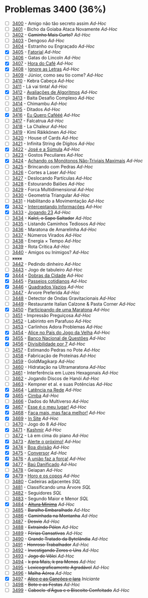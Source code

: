 # Problemas 3400 (36%)

- [ ]  [3400](https://www.beecrowd.com.br/repository/UOJ_3400.html) - Amigo não tão secreto assim *Ad-Hoc*
- [ ]  [3401](https://www.beecrowd.com.br/repository/UOJ_3401.html) - Bicho da Goiaba Ataca Novamente *Ad-Hoc*
- [ ]  [3402](https://www.beecrowd.com.br/repository/UOJ_3402.html) - ~~Caminho Mais Curto?~~ *Ad-Hoc*
- [ ]  [3403](https://www.beecrowd.com.br/repository/UOJ_3403.html) - Dengoso *Ad-Hoc*
- [ ]  [3404](https://www.beecrowd.com.br/repository/UOJ_3404.html) - Estranho ou Engraçado *Ad-Hoc*
- [x]  [3405](https://www.beecrowd.com.br/repository/UOJ_3405.html) - [Fatorial](https://github.com/potigol/beecrowd/blob/master/src/3400/3405.poti) *Ad-Hoc*
- [ ]  [3406](https://www.beecrowd.com.br/repository/UOJ_3406.html) - Gatas do Lincoln *Ad-Hoc*
- [x]  [3407](https://www.beecrowd.com.br/repository/UOJ_3407.html) - [Hora do Café](https://github.com/potigol/beecrowd/blob/master/src/3400/3407.poti) *Ad-Hoc*
- [x]  [3408](https://www.beecrowd.com.br/repository/UOJ_3408.html) - [Ignore as Letras](https://github.com/potigol/beecrowd/blob/master/src/3400/3408.poti) *Ad-Hoc*
- [ ]  [3409](https://www.beecrowd.com.br/repository/UOJ_3409.html) - Júnior, como seu tio come? *Ad-Hoc*
- [ ]  [3410](https://www.beecrowd.com.br/repository/UOJ_3410.html) - Kebra Cabeça *Ad-Hoc*
- [ ]  [3411](https://www.beecrowd.com.br/repository/UOJ_3411.html) - Lá vai tinta! *Ad-Hoc*
- [x]  [3412](https://www.beecrowd.com.br/repository/UOJ_3412.html) - [Avaliações de Algoritmos](https://github.com/potigol/beecrowd/blob/master/src/3400/3412.poti) *Ad-Hoc*
- [ ]  [3413](https://www.beecrowd.com.br/repository/UOJ_3413.html) - Baita Desafio Complexo *Ad-Hoc*
- [ ]  [3414](https://www.beecrowd.com.br/repository/UOJ_3414.html) - Chimambu *Ad-Hoc*
- [ ]  [3415](https://www.beecrowd.com.br/repository/UOJ_3415.html) - Ditados *Ad-Hoc*
- [x]  [3416](https://www.beecrowd.com.br/repository/UOJ_3416.html) - [Eu Quero Cafééé](https://github.com/potigol/beecrowd/blob/master/src/3400/3416.poti) *Ad-Hoc*
- [ ]  [3417](https://www.beecrowd.com.br/repository/UOJ_3417.html) - Falcatrua *Ad-Hoc*
- [ ]  [3418](https://www.beecrowd.com.br/repository/UOJ_3418.html) - La Chaleur *Ad-Hoc*
- [ ]  [3419](https://www.beecrowd.com.br/repository/UOJ_3419.html) - Kimi Räikkönen *Ad-Hoc*
- [ ]  [3420](https://www.beecrowd.com.br/repository/UOJ_3420.html) - House of Cards *Ad-Hoc*
- [ ]  [3421](https://www.beecrowd.com.br/repository/UOJ_3421.html) - Infinita String de Dígitos *Ad-Hoc*
- [x]  [3422](https://www.beecrowd.com.br/repository/UOJ_3422.html) - [José e a Súmula](https://github.com/potigol/beecrowd/blob/master/src/3400/3422.poti) *Ad-Hoc*
- [ ]  [3423](https://www.beecrowd.com.br/repository/UOJ_3423.html) - Gostos Peculiares *Ad-Hoc*
- [x]  [3424](https://www.beecrowd.com.br/repository/UOJ_3424.html) - [Achando os Monótonos Não-Triviais Maximais](https://github.com/potigol/beecrowd/blob/master/src/3400/3424.poti) *Ad-Hoc*
- [ ]  [3425](https://www.beecrowd.com.br/repository/UOJ_3425.html) - Brincando com Pedras *Ad-Hoc*
- [ ]  [3426](https://www.beecrowd.com.br/repository/UOJ_3426.html) - Cortes a Laser *Ad-Hoc*
- [ ]  [3427](https://www.beecrowd.com.br/repository/UOJ_3427.html) - Deslocando Partículas *Ad-Hoc*
- [ ]  [3428](https://www.beecrowd.com.br/repository/UOJ_3428.html) - Estourando Balões *Ad-Hoc*
- [ ]  [3429](https://www.beecrowd.com.br/repository/UOJ_3429.html) - Forca Multidimensional *Ad-Hoc*
- [ ]  [3430](https://www.beecrowd.com.br/repository/UOJ_3430.html) - Geometria Triangular *Ad-Hoc*
- [ ]  [3431](https://www.beecrowd.com.br/repository/UOJ_3431.html) - Habilitando a Movimentação *Ad-Hoc*
- [x]  [3432](https://www.beecrowd.com.br/repository/UOJ_3432.html) - [Interceptando Informações](https://github.com/potigol/beecrowd/blob/master/src/3400/3432.poti) *Ad-Hoc*
- [x]  [3433](https://www.beecrowd.com.br/repository/UOJ_3433.html) - [Jogando 23](https://github.com/potigol/beecrowd/blob/master/src/3400/3433.poti) *Ad-Hoc*
- [ ]  [3434](https://www.beecrowd.com.br/repository/UOJ_3434.html) - ~~Kalel, o Sapo Saltador~~ *Ad-Hoc*
- [ ]  [3435](https://www.beecrowd.com.br/repository/UOJ_3435.html) - Listando Caminhos Tediosos *Ad-Hoc*
- [ ]  [3436](https://www.beecrowd.com.br/repository/UOJ_3436.html) - Maratona de Amarelinha *Ad-Hoc*
- [ ]  [3437](https://www.beecrowd.com.br/repository/UOJ_3437.html) - Números Virados *Ad-Hoc*
- [ ]  [3438](https://www.beecrowd.com.br/repository/UOJ_3438.html) - Energia × Tempo *Ad-Hoc*
- [ ]  [3439](https://www.beecrowd.com.br/repository/UOJ_3439.html) - Rota Crítica *Ad-Hoc*
- [ ]  [3440](https://www.beecrowd.com.br/repository/UOJ_3440.html) - Amigos ou Inimigos? *Ad-Hoc*
- [ ] ~~xxxx~~
- [ ]  [3442](https://www.beecrowd.com.br/repository/UOJ_3442.html) - Pedindo dinheiro *Ad-Hoc*
- [ ]  [3443](https://www.beecrowd.com.br/repository/UOJ_3443.html) - Jogo de tabuleiro *Ad-Hoc*
- [x]  [3444](https://www.beecrowd.com.br/repository/UOJ_3444.html) - [Dobras da Cidade](https://github.com/potigol/beecrowd/blob/master/src/3400/3444.poti) *Ad-Hoc*
- [x]  [3445](https://www.beecrowd.com.br/repository/UOJ_3445.html) - [Passeios cotidianos](https://github.com/potigol/beecrowd/blob/master/src/3400/3445.poti) *Ad-Hoc*
- [x]  [3446](https://www.beecrowd.com.br/repository/UOJ_3446.html) - [Quadrados Vazios](https://github.com/potigol/beecrowd/blob/master/src/3400/3446.poti) *Ad-Hoc*
- [ ]  [3447](https://www.beecrowd.com.br/repository/UOJ_3447.html) - Árvore Preferida *Ad-Hoc*
- [ ]  [3448](https://www.beecrowd.com.br/repository/UOJ_3448.html) - Detector de Ondas Gravitacionais *Ad-Hoc*
- [ ]  [3449](https://www.beecrowd.com.br/repository/UOJ_3449.html) - Restaurante Italian Calzone & Pasta Corner *Ad-Hoc*
- [x]  [3450](https://www.beecrowd.com.br/repository/UOJ_3450.html) - [Participando de uma Maratona](https://github.com/potigol/beecrowd/blob/master/src/3400/3450.poti) *Ad-Hoc*
- [ ]  [3451](https://www.beecrowd.com.br/repository/UOJ_3451.html) - Impressão Preguiçosa *Ad-Hoc*
- [ ]  [3452](https://www.beecrowd.com.br/repository/UOJ_3452.html) - Labirinto em Parafuso *Ad-Hoc*
- [ ]  [3453](https://www.beecrowd.com.br/repository/UOJ_3453.html) - Carlinhos Adora Problemas *Ad-Hoc*
- [x]  [3454](https://www.beecrowd.com.br/repository/UOJ_3454.html) - [Alice no País do Jogo da Velha](https://github.com/potigol/beecrowd/blob/master/src/3400/3454.poti) *Ad-Hoc*
- [x]  [3455](https://www.beecrowd.com.br/repository/UOJ_3455.html) - [Banco Nacional de Questões](https://github.com/potigol/beecrowd/blob/master/src/3400/3455.poti) *Ad-Hoc*
- [x]  [3456](https://www.beecrowd.com.br/repository/UOJ_3456.html) - [Divisibilidade por 7](https://github.com/potigol/beecrowd/blob/master/src/3400/3456.poti) *Ad-Hoc*
- [ ]  [3457](https://www.beecrowd.com.br/repository/UOJ_3457.html) - Estimando Pedras no Pote *Ad-Hoc*
- [ ]  [3458](https://www.beecrowd.com.br/repository/UOJ_3458.html) - Fabricação de Proteínas *Ad-Hoc*
- [ ]  [3459](https://www.beecrowd.com.br/repository/UOJ_3459.html) - GoldMagikarp *Ad-Hoc*
- [ ]  [3460](https://www.beecrowd.com.br/repository/UOJ_3460.html) - Hidratação na Ultramaratona *Ad-Hoc*
- [ ]  [3461](https://www.beecrowd.com.br/repository/UOJ_3461.html) - Interferência em Luzes Hexagonais *Ad-Hoc*
- [ ]  [3462](https://www.beecrowd.com.br/repository/UOJ_3462.html) - Jogando Discos de Hanói *Ad-Hoc*
- [ ]  [3463](https://www.beecrowd.com.br/repository/UOJ_3463.html) - Kempner et al. e suas Potências *Ad-Hoc*
- [x]  [3464](https://www.beecrowd.com.br/repository/UOJ_3464.html) - [Latência na Rede](https://github.com/potigol/beecrowd/blob/master/src/3400/3464.poti) *Ad-Hoc*
- [x]  [3465](https://www.beecrowd.com.br/repository/UOJ_3465.html) - [Cimba](https://github.com/potigol/beecrowd/blob/master/src/3400/3465.poti) *Ad-Hoc*
- [ ]  [3466](https://www.beecrowd.com.br/repository/UOJ_3466.html) - Dados do Multiverso *Ad-Hoc*
- [x]  [3467](https://www.beecrowd.com.br/repository/UOJ_3467.html) - [Esse é o meu lugar!](https://github.com/potigol/beecrowd/blob/master/src/3400/3467.poti) *Ad-Hoc*
- [x]  [3468](https://www.beecrowd.com.br/repository/UOJ_3468.html) - [Faça mais, mas faça melhor!](https://github.com/potigol/beecrowd/blob/master/src/3400/3468.poti) *Ad-Hoc*
- [x]  [3469](https://www.beecrowd.com.br/repository/UOJ_3469.html) - [In Site](https://github.com/potigol/beecrowd/blob/master/src/3400/3469.poti) *Ad-Hoc*
- [ ]  [3470](https://www.beecrowd.com.br/repository/UOJ_3470.html) - Jogo do 8 *Ad-Hoc*
- [x]  [3471](https://www.beecrowd.com.br/repository/UOJ_3471.html) - [Kashmir](https://github.com/potigol/beecrowd/blob/master/src/3400/3471.poti) *Ad-Hoc*
- [ ]  [3472](https://www.beecrowd.com.br/repository/UOJ_3472.html) - Lá em cima do piano *Ad-Hoc*
- [x]  [3473](https://www.beecrowd.com.br/repository/UOJ_3473.html) - [Alerte o próximo!](https://github.com/potigol/beecrowd/blob/master/src/3400/3473.poti) *Ad-Hoc*
- [x]  [3474](https://www.beecrowd.com.br/repository/UOJ_3474.html) - [Boa divisão](https://github.com/potigol/beecrowd/blob/master/src/3400/3474.poti) *Ad-Hoc*
- [x]  [3475](https://www.beecrowd.com.br/repository/UOJ_3475.html) - [Conversor](https://github.com/potigol/beecrowd/blob/master/src/3400/3475.poti) *Ad-Hoc*
- [x]  [3476](https://www.beecrowd.com.br/repository/UOJ_3476.html) - [A união faz a força!](https://github.com/potigol/beecrowd/blob/master/src/3400/3476.poti) *Ad-Hoc*
- [x]  [3477](https://www.beecrowd.com.br/repository/UOJ_3477.html) - [Baú Danificado](https://github.com/potigol/beecrowd/blob/master/src/3400/3477.poti) *Ad-Hoc*
- [ ]  [3478](https://www.beecrowd.com.br/repository/UOJ_3478.html) - Geiapan *Ad-Hoc*
- [x]  [3479](https://www.beecrowd.com.br/repository/UOJ_3479.html) - [Horo e os copos](https://github.com/potigol/beecrowd/blob/master/src/3400/3479.poti) *Ad-Hoc*
- [ ]  [3480](https://www.beecrowd.com.br/repository/UOJ_3480.html) - Cadeiras adjacentes *SQL*
- [ ]  [3481](https://www.beecrowd.com.br/repository/UOJ_3481.html) - Classificando uma Árvore *SQL*
- [ ]  [3482](https://www.beecrowd.com.br/repository/UOJ_3482.html) - Seguidores *SQL*
- [ ]  [3483](https://www.beecrowd.com.br/repository/UOJ_3483.html) - Segundo Maior e Menor *SQL*
- [x]  [3484](https://www.beecrowd.com.br/repository/UOJ_3484.html) - [~~Altura Mínima~~](https://github.com/potigol/beecrowd/blob/master/src/3400/3484.poti) *Ad-Hoc*
- [ ]  [3485](https://www.beecrowd.com.br/repository/UOJ_3485.html) - ~~Baralho Embaralhado~~ *Ad-Hoc*
- [ ]  [3486](https://www.beecrowd.com.br/repository/UOJ_3486.html) - ~~Caminhada na Montanha~~ *Ad-Hoc*
- [ ]  [3487](https://www.beecrowd.com.br/repository/UOJ_3487.html) - ~~Desvio~~ *Ad-Hoc*
- [ ]  [3488](https://www.beecrowd.com.br/repository/UOJ_3488.html) - ~~Extraindo Pólen~~ *Ad-Hoc*
- [ ]  [3489](https://www.beecrowd.com.br/repository/UOJ_3489.html) - ~~Férias Cansativas~~ *Ad-Hoc*
- [ ]  [3490](https://www.beecrowd.com.br/repository/UOJ_3490.html) - ~~Grande Tratado da Bytelândia~~ *Ad-Hoc*
- [ ]  [3491](https://www.beecrowd.com.br/repository/UOJ_3491.html) - ~~Honroso Trabalhador~~ *Ad-Hoc*
- [ ]  [3492](https://www.beecrowd.com.br/repository/UOJ_3492.html) - ~~Investigando Zeros e Uns~~ *Ad-Hoc*
- [ ]  [3493](https://www.beecrowd.com.br/repository/UOJ_3493.html) - ~~Jogo de Vôlei~~ *Ad-Hoc*
- [ ]  [3494](https://www.beecrowd.com.br/repository/UOJ_3494.html) - ~~k pra Mais, k pra Menos~~ *Ad-Hoc*
- [ ]  [3495](https://www.beecrowd.com.br/repository/UOJ_3495.html) - ~~Lexicograficamente Agradável~~ *Ad-Hoc*
- [ ]  [3496](https://www.beecrowd.com.br/repository/UOJ_3496.html) - ~~Malha Aérea~~ *Ad-Hoc*
- [x]  [3497](https://www.beecrowd.com.br/repository/UOJ_3497.html) - [~~Alice e as Canções e Iara~~](https://github.com/potigol/beecrowd/blob/master/src/3400/3497.poti) *Iniciante*
- [ ]  [3498](https://www.beecrowd.com.br/repository/UOJ_3498.html) - ~~Boto e as Festas~~ *Ad-Hoc*
- [ ]  [3499](https://www.beecrowd.com.br/repository/UOJ_3499.html) - ~~Caboclo-d'Água e o Biscoito Confeitado~~ *Ad-Hoc*